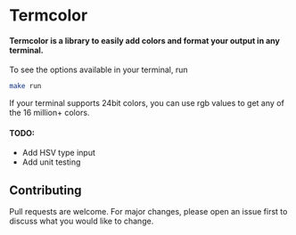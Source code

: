 # Termcolor

#### Termcolor is a library to easily add colors and format your output in any terminal.

To see the options available in your terminal, run 
```sh
make run
```
If your terminal supports 24bit colors, you can use rgb values to get any of the 16 million+ colors.

#### TODO:
- Add HSV type input
- Add unit testing


## Contributing
Pull requests are welcome. For major changes, please open an issue first to discuss what you would like to change.
